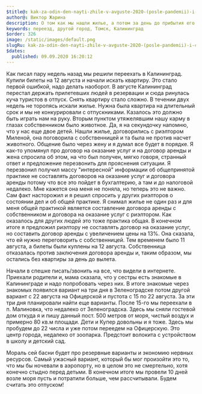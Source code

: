 ```yaml
---
$title@: kak-za-odin-den-nayti-zhile-v-avguste-2020-(posle-pandemii)-i-chut-ne-ostatsya-na-ulice-s-dvumya-detmi
author@: Виктор Жарина
description: О том как мы нашли жилье, а потом за день до прибытия его потеряли, но нашли другое.
keywords: переезд, другой город, Томск, Калининград
$order: 326
image: /static/images/default.png
slugRu: kak-za-odin-den-nayti-zhile-v-avguste-2020-(posle-pandemii)-i-chut-ne-ostatsya-na-ulice-s-dvumya-detmi
$dates:
  published: 09.09.2020 16:20:12
---
```



Как писал пару недель назад мы решили переехать в Калининград. Купили билеты на 12 августа и начали искать квартиру. Это стало первой ошибкой, надо делать наоборот. В августе Калининград перестал держать прилетевших людей в резервации и сюда ринулась куча туристов в отпуск. Снять квартиру стало сложно. В течении двух недель не торопясь искали жилье. Нужна была квартира на длительный срок и мы не конкурировали с отпускниками. Казалось это должно быть играть нам на руку. Вторым пунктом утяжелявшим нашу карму в глазах собственником было животное. Да, я на секундочку напомню, что у нас еще двое детей. Нашли жилье, договорились с риэлтором Миленой, она поговорила с собственницей и та была не против насчет животного. Общение было через жену и я думал все будет в порядке. Я как-то упомянул про договор на оказание услуг и на договор аренды и жена спросила об этом, на что был получен, мягко говоря, странный ответ и предложение перезвонить для прояснения ситуации. Я перезвонил получил массу "интересной" информации об общепринятой практике не составлять договоров на оказание услуг и договора аренды потому что все это пойдет в бухгалтерию, а там и до налоговой недалеко. Мне кажется она меня не поняла, но теперь это не важно. Сам факт насторожил и я решил спросить у других риэлторов о состоянии дел и об общей практике. Я снимал жилье не один раз и для меня общей практикой является составление договора аренды с собственником и договора на оказание услуг с риэлтором. Как оказалось для других людей это тоже практика общая. В конечном итоге я предложил риэлтору не составлять договор на оказание услуг, но составить договор аренды с увеличением цены на 13%. Она сказала, что ей нужно переговорить с собственницей. Тем временем было 11 августа, а билеты были куплены на 12 августа. Собственница отказалась против заключения договора аренды и, таким образом, мы остались без квартиры за день до вылета. 

Начали в спешке писать/звонить на все, что видели в интернете. Приехали родители и, мама сказала, что у сестры есть знакомые в Калининграде и надо попробовать через них. В итоге знакомые через знакомых появился вариант на три дня в Зеленоградске потом другой вариант с 22 августа на Офицерской и пустота с 15 по 22 августа. За эти три дня планировали найти еще варианты. После 15-го мы переехали в п. Малиновка, что недалеко от Зеленоградска. Здесь мы сняли гостевой дом откуда я и пишу данный пост. 500 метров от моря, чистый воздух и примерно 80 кв.м площади. Дети и Купер довольны и я тоже. Здесь мы пробудем до 22 числа и уже потом переедем на Офицерскую. Это центр города, недалеко от зоопарка. Предстоит волокита с устройством в школу и детский сад.

Мораль сей басни будет про резервные варианты и экономию нервных ресурсов. Самый ужасный вариант, который бы мог произойти это то, что мы бы ночевали в аэропорту, но в целом это не смертельно, хотя конечно стыдно перед детьми. В конечном итоге мы провели 10 дней возле моря пусть и потратили больше, чем рассчитывали. Будем считать это отпуском!

